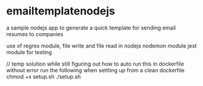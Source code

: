 # emailtemplatenodejs
a sample nodejs app to generate a quick template for sending email resumes to companies

use of regrex module, file write and file read in nodejs
nodemon module 
jest module for testing


// temp solution while still figuring out how to auto run this in dockerfile without error
run the following when settting up from a clean dockerfile
chmod +x setup.sh
./setup.sh

